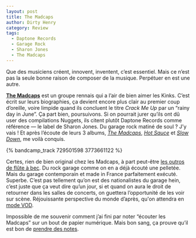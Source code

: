 ```yaml
---
layout: post
title: The Madcaps
author: Dirty Henry
category: Review
tags:
  - Daptone Records
  - Garage Rock
  - Sharon Jones
  - The Madcaps
---
```


Que des musiciens créent, innovent, inventent, c’est essentiel. Mais ce n’est
pas la seule bonne raison de composer de la musique. Perpétuer en est une autre.

[**The Madcaps**][1] est un groupe rennais qui a l’air de bien aimer les Kinks.
C’est écrit sur leurs biographies, ça devient encore plus clair au premier coup
d’oreille, voire limpide quand ils concluent le titre _Crack Me Up_ par un
“rainy day in June”. Ça part bien, poursuivons. Si on pourrait jurer qu’ils ont
dû user des compilations Nuggets, ils citent plutôt Daptone Records comme
référence — le label de Sharon Jones. Du garage rock matiné de soul ? J’y vais !
Et après l’écoute de leurs 3 albums, [_The Madcaps_][2], [_Hot Sauce_][3] et
[_Slow Down_][4], me voilà conquis.

{% bandcamp_track 729501598 3773661122 %}

Certes, rien de bien original chez les Madcaps, à part peut-être [les outros de
flûte à bec][5]. Du rock garage comme on en a déjà écouté une pelletée. Mais du
garage contemporain et made in France parfaitement exécuté. Superbe. C’est pas
tellement qu’on est des nationalistes du garage hein, c’est juste que ça veut
dire qu’un jour, si et quand on aura le droit de retourner dans les salles de
concerts, on guettera l’opportunité de les voir sur scène. Réjouissante
perspective du monde d’après, qu'on attendra en [mode VOD][6].

Impossible de me souvenir comment j’ai fini par noter “écouter les Madcaps” sur
un bout de papier numérique. Mais bon sang, ça prouve qu’il est bon de [prendre
des notes][7].

[1]: http://www.madcaps.fr/
[2]: https://madmadcaps.bandcamp.com/album/the-madcaps
[3]: https://madmadcaps.bandcamp.com/album/hot-sauce
[4]: https://madmadcaps.bandcamp.com/album/slow-down
[5]: https://madmadcaps.bandcamp.com/track/i-knew-it-all
[6]: https://youtu.be/9n49bmJWPdU
[7]:
  https://youtu.be/-L2FgUzGNvU?t=158
  "M. Manatane vous rappelle de prendre des notes"
